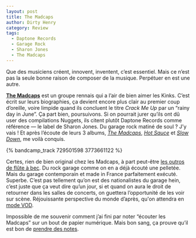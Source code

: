 ```yaml
---
layout: post
title: The Madcaps
author: Dirty Henry
category: Review
tags:
  - Daptone Records
  - Garage Rock
  - Sharon Jones
  - The Madcaps
---
```


Que des musiciens créent, innovent, inventent, c’est essentiel. Mais ce n’est
pas la seule bonne raison de composer de la musique. Perpétuer en est une autre.

[**The Madcaps**][1] est un groupe rennais qui a l’air de bien aimer les Kinks.
C’est écrit sur leurs biographies, ça devient encore plus clair au premier coup
d’oreille, voire limpide quand ils concluent le titre _Crack Me Up_ par un
“rainy day in June”. Ça part bien, poursuivons. Si on pourrait jurer qu’ils ont
dû user des compilations Nuggets, ils citent plutôt Daptone Records comme
référence — le label de Sharon Jones. Du garage rock matiné de soul ? J’y vais !
Et après l’écoute de leurs 3 albums, [_The Madcaps_][2], [_Hot Sauce_][3] et
[_Slow Down_][4], me voilà conquis.

{% bandcamp_track 729501598 3773661122 %}

Certes, rien de bien original chez les Madcaps, à part peut-être [les outros de
flûte à bec][5]. Du rock garage comme on en a déjà écouté une pelletée. Mais du
garage contemporain et made in France parfaitement exécuté. Superbe. C’est pas
tellement qu’on est des nationalistes du garage hein, c’est juste que ça veut
dire qu’un jour, si et quand on aura le droit de retourner dans les salles de
concerts, on guettera l’opportunité de les voir sur scène. Réjouissante
perspective du monde d’après, qu'on attendra en [mode VOD][6].

Impossible de me souvenir comment j’ai fini par noter “écouter les Madcaps” sur
un bout de papier numérique. Mais bon sang, ça prouve qu’il est bon de [prendre
des notes][7].

[1]: http://www.madcaps.fr/
[2]: https://madmadcaps.bandcamp.com/album/the-madcaps
[3]: https://madmadcaps.bandcamp.com/album/hot-sauce
[4]: https://madmadcaps.bandcamp.com/album/slow-down
[5]: https://madmadcaps.bandcamp.com/track/i-knew-it-all
[6]: https://youtu.be/9n49bmJWPdU
[7]:
  https://youtu.be/-L2FgUzGNvU?t=158
  "M. Manatane vous rappelle de prendre des notes"
